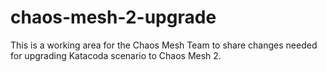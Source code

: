 # chaos-mesh-2-upgrade

This is a working area for the Chaos Mesh Team to share changes needed for upgrading Katacoda scenario to Chaos Mesh 2.
